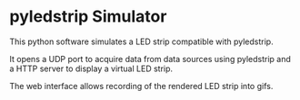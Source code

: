 # pyledstrip Simulator
This python software simulates a LED strip compatible with pyledstrip.

It opens a UDP port to acquire data from data sources using pyledstrip and a HTTP server to display a virtual LED strip.

The web interface allows recording of the rendered LED strip into gifs.